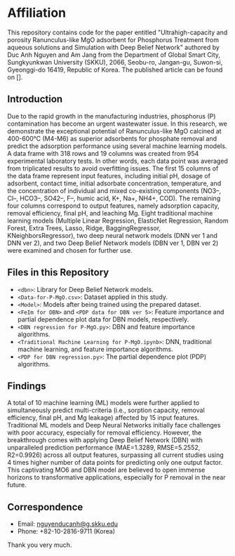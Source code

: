 # Affiliation

This repository contains code for the paper entitled "Ultrahigh-capacity and porosity Ranunculus-like MgO adsorbent for Phosphorus Treatment from aqueous solutions and Simulation with Deep Belief Network" authored by Duc Anh Nguyen and Am Jang from the Department of Global Smart City, Sungkyunkwan University (SKKU), 2066, Seobu-ro, Jangan-gu, Suwon-si, Gyeonggi-do 16419, Republic of Korea. The published article can be found on [].

## Introduction

Due to the rapid growth in the manufacturing industries, phosphorus (P) contamination has become an urgent wastewater issue. In this research, we demonstrate the exceptional potential of Ranunculus-like MgO calcined at 400-600°C (M4-M6) as superior adsorbents for phosphate removal and predict the adsorption performance using several machine learning models. A data frame with 318 rows and 19 columns was created from 954 experimental laboratory tests. In other words, each data point was averaged from triplicated results to avoid overfitting issues. The first 15 columns of the data frame represent input features, including initial pH, dosage of adsorbent, contact time, initial adsorbate concentration, temperature, and the concentration of individual and mixed co-existing components (NO3–, Cl–, HCO3–, SO42–, F–, humic acid, K+, Na+, NH4+, COD). The remaining four columns correspond to output features, namely adsorption capacity, removal efficiency, final pH, and leaching Mg. Eight traditional machine learning models (Multiple Linear Regression, ElasticNet Regression, Random Forest, Extra Trees, Lasso, Ridge, BaggingRegressor, KNeighborsRegressor), two deep neural network models (DNN ver 1 and DNN ver 2), and two Deep Belief Network models (DBN ver 1, DBN ver 2) were examined and chosen for further use.

## Files in this Repository

- `<dbn>`: Library for Deep Belief Network models.
- `<Data-for-P-MgO.csv>`: Dataset applied in this study.
- `<Model>`: Models after being trained using the prepared dataset.
- `<FeIm for DBN>` and `<PDP data for DBN ver 5>`: Feature importance and partial dependence plot data for DBN models, respectively.
- `<DBN regression for P-MgO.py>`: DBN and feature importance algorithms.
- `<Traditional Machine Learning for P-MgO.ipynb>`: DNN, traditional machine learning, and feature importance algorithms.
- `<PDP for DBN regression.py>`: The partial dependence plot (PDP) algorithms.

## Findings

A total of 10 machine learning (ML) models were further applied to simultaneously predict multi-criteria (i.e., sorption capacity, removal efficiency, final pH, and Mg leakage) affected by 15 input features. Traditional ML models and Deep Neural Networks initially face challenges with poor accuracy, especially for removal efficiency. However, the breakthrough comes with applying Deep Belief Network (DBN) with unparalleled prediction performance (MAE=1.3289, RMSE=5.2552, R2=0.9926) across all output features, surpassing all current studies using 4 times higher number of data points for predicting only one output factor. This captivating MO6 and DBN model are believed to open immense horizons to transformative applications, especially for P removal in the near future.

## Correspondence

- Email: nguyenducanh@g.skku.edu
- Phone: +82-10-2816-9711 (Korea)

Thank you very much.
